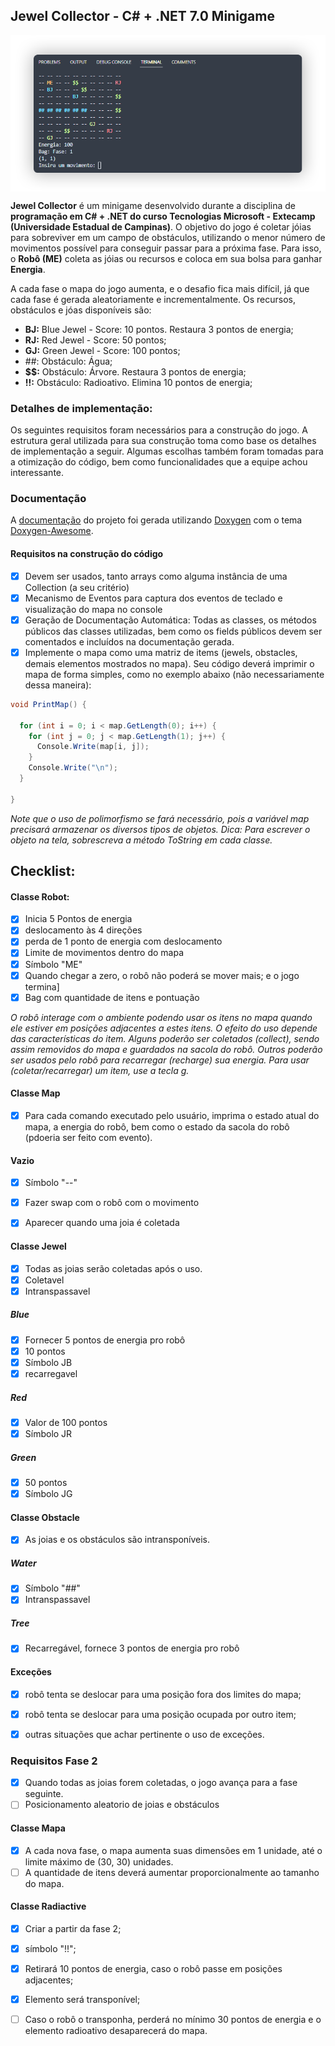 ## Jewel Collector - C# + .NET 7.0 Minigame
<img src="https://github.com/AntonyValete/jewel-collector-2.0/blob/master/assets/jc-screen.png?raw=true" 
      alt="jewel collector screen" 
      align=center 
      style="display: block;
            margin-left: auto;
            margin-right: auto;"
/>

**Jewel Collector** é um minigame desenvolvido durante a disciplina de **programação em C# + .NET do curso Tecnologias Microsoft - Extecamp (Universidade Estadual de Campinas)**. O objetivo do jogo é coletar jóias para sobreviver em um campo de obstáculos, utilizando o menor número de movimentos possível para conseguir passar para a próxima fase. Para isso, o **Robô (ME)** coleta as jóias ou recursos e  coloca em sua bolsa para ganhar **Energia**. 

A cada fase o mapa do jogo aumenta, e o desafio fica mais difícil, já que cada fase é gerada aleatoriamente e incrementalmente. Os recursos, obstáculos e jóas disponíveis são:

- **BJ:** Blue Jewel - Score: 10 pontos. Restaura 3 pontos de energia;
- **RJ:** Red Jewel - Score: 50 pontos;
- **GJ:** Green Jewel - Score: 100 pontos;
- ##: Obstáculo: Água;
- **$$:** Obstáculo: Árvore. Restaura 3 pontos de energia;
- **!!:** Obstáculo: Radioativo. Elimina 10 pontos de energia;

### Detalhes de implementação:
Os seguintes requisitos foram necessários para a construção do jogo. A estrutura geral utilizada para sua construção toma como base os detalhes de implementação a seguir. Algumas escolhas também foram tomadas para a otimização do código, bem como funcionalidades que a equipe achou interessante.

### Documentação
A [documentação](https://antonyvalete.github.io/jewel-collector-2.0/html/index.html) do projeto foi gerada utilizando [Doxygen](https://www.doxygen.nl/index.html) com o tema [Doxygen-Awesome](https://github.com/jothepro/doxygen-awesome-css).

#### Requisitos na construção do código
- [x] Devem ser usados, tanto arrays como alguma instância de uma Collection (a seu critério)
- [x] Mecanismo de Eventos para captura dos eventos de teclado e visualização do mapa no console
- [x] Geração de Documentação Automática: Todas as classes, os métodos públicos das classes utilizadas, bem como os fields públicos devem ser comentados e incluídos na documentação gerada.
- [x] Implemente o mapa como uma matriz de items (jewels, obstacles, demais elementos mostrados no mapa). Seu código deverá imprimir o mapa de forma simples, como no exemplo abaixo (não necessariamente dessa maneira):

```cs
void PrintMap() {

  for (int i = 0; i < map.GetLength(0); i++) {
    for (int j = 0; j < map.GetLength(1); j++) {
      Console.Write(map[i, j]);
    }
    Console.Write("\n");
  }

}
```

*Note que o uso de polimorfismo se fará necessário, pois a variável map precisará armazenar os diversos tipos de objetos. Dica: Para escrever o objeto na tela, sobrescreva a método ToString em cada classe.*

## Checklist:

#### Classe Robot:
- [x] Inicia 5 Pontos de energia
- [x] deslocamento às 4 direções
- [x] perda de 1 ponto de energia com deslocamento
- [x] Limite de movimentos dentro do mapa
- [x] Símbolo "ME"
- [x] Quando chegar a zero, o robô não poderá se mover mais; e o jogo termina]
- [x] Bag com quantidade de itens e pontuação

*O robô interage com o ambiente podendo usar os itens no mapa quando ele estiver em posições adjacentes a estes itens. O efeito do uso depende das características do item. Alguns poderão ser coletados (collect), sendo assim removidos do mapa e guardados na sacola do robô. Outros poderão ser usados pelo robô para recarregar (recharge) sua energia. Para usar (coletar/recarregar) um item, use a tecla g.*

#### Classe Map
- [x] Para cada comando executado pelo usuário, imprima o estado atual do mapa, a energia do robô, bem como o estado da sacola do robô (pdoeria ser feito com evento).

#### Vazio
- [x] Símbolo "--"
- [x] Fazer swap com o robô com o movimento
- [x] Aparecer quando uma joia é coletada


#### Classe Jewel
- [x] Todas as joias serão coletadas após o uso.
- [x] Coletavel
- [x] Intranspassavel

##### Blue
- [x] Fornecer 5 pontos de energia pro robô
- [x] 10 pontos
- [X] Símbolo JB
- [x] recarregavel

##### Red
- [x] Valor de 100 pontos
- [x] Símbolo JR

##### Green
- [x] 50 pontos
- [x] Símbolo JG

#### Classe Obstacle
- [x] As joias e os obstáculos são intransponíveis. 

##### Water
- [x] Símbolo "##"
- [x] Intranspassavel

##### Tree
- [x] Recarregável, fornece 3 pontos de energia pro robô


#### Exceções
- [x] robô tenta se deslocar para uma posição fora dos limites do mapa;
- [x] robô tenta se deslocar para uma posição ocupada por outro item;
- [x] outras situações que achar pertinente o uso de exceções.


### Requisitos Fase 2
- [x] Quando todas as joias forem coletadas, o jogo avança para a fase seguinte.
- [ ] Posicionamento aleatorio de joias e obstáculos  

#### Classe Mapa
- [x] A cada nova fase, o mapa aumenta suas dimensões em 1 unidade, até o limite máximo de (30, 30) unidades. 
- [ ] A quantidade de itens deverá aumentar proporcionalmente ao tamanho do mapa.

#### Classe Radiactive
- [x] Criar a partir da fase 2;
- [x] símbolo "!!";
- [x] Retirará 10 pontos de energia, caso o robô passe em posições adjacentes;
- [x] Elemento será transponível;
- [ ] Caso o robô o transponha, perderá no mínimo 30 pontos de energia e o elemento radioativo desaparecerá do mapa.











